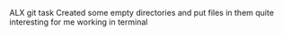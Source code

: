 ALX git task
Created some empty directories and put files in them
quite interesting for me working in terminal
